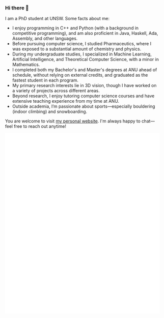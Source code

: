 ### Hi there 👋
I am a PhD student at UNSW. Some facts about me:
- I enjoy programming in C++ and Python (with a background in competitive programming), and am also proficient in Java, Haskell, Ada, Assembly, and other languages.
- Before pursuing computer science, I studied Pharmaceutics, where I was exposed to a substantial amount of chemistry and physics.
- During my undergraduate studies, I specialized in Machine Learning, Artificial Intelligence, and Theoretical Computer Science, with a minor in Mathematics.
- I completed both my Bachelor's and Master's degrees at ANU ahead of schedule, without relying on external credits, and graduated as the fastest student in each program.
- My primary research interests lie in 3D vision, though I have worked on a variety of projects across different areas.
- Beyond research, I enjoy tutoring computer science courses and have extensive teaching experience from my time at ANU.
- Outside academia, I’m passionate about sports—especially bouldering (indoor climbing) and snowboarding.


You are welcome to visit [my personal website](http://zishanqin.github.io). I'm always happy to chat—feel free to reach out anytime!

<img align="left" src="https://github.com/zishanqin/github-stats/blob/master/generated/overview.svg">
<img align="left" src="https://github.com/zishanqin/github-stats/blob/master/generated/languages.svg">
              
              
<!--
**zishanqin/zishanqin** is a ✨ _special_ ✨ repository because its `README.md` (this file) appears on your GitHub profile.

Here are some ideas to get you started:

- 🔭 I’m currently working on ...
- 🌱 I’m currently learning ...
- 👯 I’m looking to collaborate on ...
- 🤔 I’m looking for help with ...
- 💬 Ask me about ...
- 📫 How to reach me: ...
- 😄 Pronouns: ...
- ⚡ Fun fact: ...
-->

